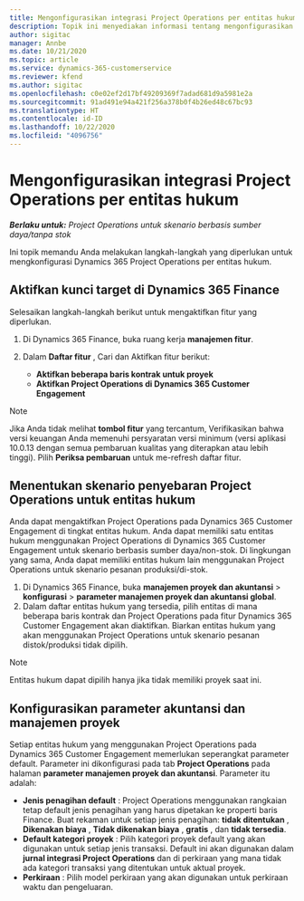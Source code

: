 ```yaml
---
title: Mengonfigurasikan integrasi Project Operations per entitas hukum
description: Topik ini menyediakan informasi tentang mengonfigurasikan integrasi per entitas hukum di Project Operations.
author: sigitac
manager: Annbe
ms.date: 10/21/2020
ms.topic: article
ms.service: dynamics-365-customerservice
ms.reviewer: kfend
ms.author: sigitac
ms.openlocfilehash: c0e02ef2d17bf49209369f7adad681d9a5981e2a
ms.sourcegitcommit: 91ad491e94a421f256a378b0f4b26ed48c67bc93
ms.translationtype: HT
ms.contentlocale: id-ID
ms.lasthandoff: 10/22/2020
ms.locfileid: "4096756"
---
```

# <a name="configure-project-operations-integration-per-legal-entity"></a>Mengonfigurasikan integrasi Project Operations per entitas hukum 

_**Berlaku untuk:** Project Operations untuk skenario berbasis sumber daya/tanpa stok_

Ini topik memandu Anda melakukan langkah-langkah yang diperlukan untuk mengkonfigurasi Dynamics 365 Project Operations per entitas hukum.

## <a name="enable-feature-keys-in-dynamics-365-finance"></a>Aktifkan kunci target di Dynamics 365 Finance

Selesaikan langkah-langkah berikut untuk mengaktifkan fitur yang diperlukan.

1. Di Dynamics 365 Finance, buka ruang kerja **manajemen fitur**.
2. Dalam **Daftar fitur** , Cari dan Aktifkan fitur berikut:
  
    - **Aktifkan beberapa baris kontrak untuk proyek**
    - **Aktifkan Project Operations di Dynamics 365 Customer Engagement**

> [!NOTE]
> Jika Anda tidak melihat **tombol fitur** yang tercantum, Verifikasikan bahwa versi keuangan Anda memenuhi persyaratan versi minimum (versi aplikasi 10.0.13 dengan semua pembaruan kualitas yang diterapkan atau lebih tinggi). Pilih **Periksa pembaruan** untuk me-refresh daftar fitur.

## <a name="define-the-project-operations-deployment-scenario-for-a-legal-entity"></a>Menentukan skenario penyebaran Project Operations untuk entitas hukum

Anda dapat mengaktifkan Project Operations pada Dynamics 365 Customer Engagement di tingkat entitas hukum. Anda dapat memiliki satu entitas hukum menggunakan Project Operations di Dynamics 365 Customer Engagement untuk skenario berbasis sumber daya/non-stok. Di lingkungan yang sama, Anda dapat memiliki entitas hukum lain menggunakan Project Operations untuk skenario pesanan produksi/di-stok.

1. Di Dynamics 365 Finance, buka **manajemen proyek dan akuntansi** > **konfigurasi** > **parameter manajemen proyek dan akuntansi global**.
2. Dalam daftar entitas hukum yang tersedia, pilih entitas di mana beberapa baris kontrak dan Project Operations pada fitur Dynamics 365 Customer Engagement akan diaktifkan. Biarkan entitas hukum yang akan menggunakan Project Operations untuk skenario pesanan distok/produksi tidak dipilih.

> [!NOTE]
> Entitas hukum dapat dipilih hanya jika tidak memiliki proyek saat ini.

## <a name="configure-project-management-and-accounting-parameters"></a>Konfigurasikan parameter akuntansi dan manajemen proyek

Setiap entitas hukum yang menggunakan Project Operations pada Dynamics 365 Customer Engagement memerlukan seperangkat parameter default. Parameter ini dikonfigurasi pada tab **Project Operations** pada halaman **parameter manajemen proyek dan akuntansi**. Parameter itu adalah:

  - **Jenis penagihan default** : Project Operations menggunakan rangkaian tetap default jenis penagihan yang harus dipetakan ke properti baris Finance. Buat rekaman untuk setiap jenis penagihan: **tidak ditentukan** , **Dikenakan biaya** , **Tidak dikenakan biaya** , **gratis** , dan **tidak tersedia**.
  - **Default kategori proyek** : Pilih kategori proyek default yang akan digunakan untuk setiap jenis transaksi. Default ini akan digunakan dalam **jurnal integrasi Project Operations** dan di perkiraan yang mana tidak ada kategori transaksi yang ditentukan untuk aktual proyek.
  - **Perkiraan** : Pilih model perkiraan yang akan digunakan untuk perkiraan waktu dan pengeluaran.
